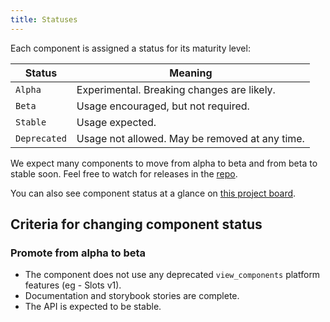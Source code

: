 ```yaml
---
title: Statuses
---
```


Each component is assigned a status for its maturity level:

| Status         | Meaning                                                                |
| -------------- |------------------------------------------------------------------------|
| `Alpha`        | Experimental. Breaking changes are likely.                             |
| `Beta`         | Usage encouraged, but not required.                                    |
| `Stable`       | Usage expected.                                                        |
| `Deprecated`   | Usage not allowed. May be removed at any time.                         |

We expect many components to move from alpha to beta and from beta to stable soon. Feel free to watch for releases in the [repo](https://github.com/primer/view_components).

You can also see component status at a glance on [this project
board](https://github.com/primer/view_components/projects/3).

## Criteria for changing component status

### Promote from alpha to beta

- The component does not use any deprecated `view_components` platform features (eg - Slots v1).
- Documentation and storybook stories are complete.
- The API is expected to be stable.
